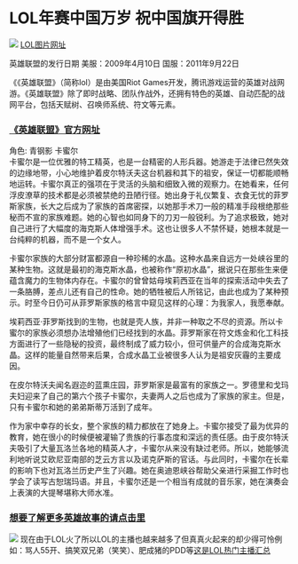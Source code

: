 <h1>LOL年赛中国万岁 祝中国旗开得胜</h1>
<img src="http://img1.imgtn.bdimg.com/it/u=2818433461,1618984654&fm=21&gp=0.jpg">
<a href="http://image.baidu.com/search/index?tn=baiduimage&ct=201326592&lm=-1&cl=2&ie=gbk&word=lol%CD%BC%C6%AC&fr=ala&ori_query=lol%E5%9B%BE%E7%89%87&ala=0&alatpl=sp&pos=0">LOL图片网址</a>
<p>
英雄联盟的发行日期
美服：2009年4月10日
国服：2011年9月22日
</p>
<p>《《英雄联盟》（简称lol）是由美国Riot Games开发，腾讯游戏运营的英雄对战网游。《英雄联盟》除了即时战略、团队作战外，还拥有特色的英雄、自动匹配的战网平台，包括天赋树、召唤师系统、符文等元素。</p>
<h3><a href="http://lol.qq.com/">《英雄联盟》官方网址</a></h3>
<p>角色: 青钢影 卡蜜尔<br/>
卡蜜尔是一位优雅的特工精英，也是一台精密的人形兵器。她游走于法律已然失效的边缘地带，小心地维护着皮尔特沃夫这台机器和其下的祖安，保证一切都能顺畅地运转。卡蜜尔真正的强项在于灵活的头脑和细致入微的观察力。在她看来，任何浮皮潦草的技术都是必须被禁绝的丑陋行径。她出身于礼仪繁复、衣食无忧的菲罗斯家族，长大之后成为了家族的首席密探，以她那手术刀一般的精准手段根绝那些秘而不宣的家族难题。她的心智也如同身下的刀刃一般锐利。为了追求极致，她对自己进行了大幅度的海克斯人体增强手术。这也让很多人不禁怀疑，她根本就是一台纯粹的机器，而不是一个女人。

卡蜜尔家族的大部分财富都源自一种珍稀的水晶。这种水晶来自远方一处峡谷里的某种生物。这就是最初的海克斯水晶，也被称作“原初水晶”，据说只在那些生来便蕴含魔力的生物体内存在。卡蜜尔的曾曾姑母埃莉西亚在当年的探索活动中失去了一条胳膊，差点儿还有自己的性命。她的牺牲被后人所铭记，由此也成为了某种预示。时至今日仍可从菲罗斯家族的格言中窥见这样的心理：为我家人，我愿奉献。

埃莉西亚·菲罗斯找到的生物，也就是壳人族，并非一种取之不尽的资源。所以卡蜜尔的家族必须想办法增殖他们已经找到的水晶。菲罗斯家在符文炼金和化工科技方面进行了一些隐秘的投资，最终制成了威力较小，但可供量产的合成海克斯水晶。这样的能量自然带来后果，合成水晶工业被很多人认为是祖安灰霾的主要成因。

在皮尔特沃夫闻名遐迩的蓝熏庄园，菲罗斯家是最富有的家族之一。罗德里和戈玛夫妇迎来了自己的第六个孩子卡蜜尔，夫妻两人之后也成为了家族的家主。但是，只有卡蜜尔和她的弟弟斯蒂万活到了成年。

作为家中幸存的长女，整个家族的精力都放在了她身上。卡蜜尔接受了最为优异的教育，她在很小的时候便被灌输了贵族的行事态度和深远的责任感。由于皮尔特沃夫吸引了大量瓦洛兰各地的精英人才，卡蜜尔从来没有缺过老师。所以，她能够流利地听说艾欧尼亚南部的芝云方言以及诺克萨斯的官话。与此同时，卡蜜尔在长辈的影响下也对瓦洛兰历史产生了兴趣。她在奥迪恩峡谷帮助父亲进行采掘工作时也学会了读写古恕瑞玛语。并且，卡蜜尔还是一个相当有成就的音乐家，她在演奏会上表演的大提琴堪称大师水准。
<a href="http://www.newyx.net/gl/lolbjgs/"><h3>想要了解更多英雄故事的请点击里</h3></a>
</p>
<p>
<img src="http://imgsrc.baidu.com/forum/w%3D580/sign=995d3ccf3fd3d539c13d0fcb0a86e927/844c4f36acaf2eddf37b55d8841001e93901933a.jpg">
现在由于LOL火了所以LOL的主播也越来越多了但真真火起来的却少得可怜例如：骂人55开、搞笑双兄弟（笑笑）、肥成猪的PDD等<a href="http://www.askci.com/news/2015/03/20/164737iob.shtml">这是LOL热门主播汇总</a>
